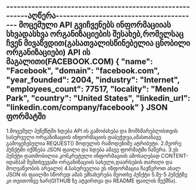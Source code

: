 ---------------------------------------------------------აღწერა----------------------------------------
მოცემული API გვიჩვენებს ინფორმაციიას სხვადასხვა ორგანიზაციების შესახებ,რომელსაც ჩვენ მივაწვდით(გასათვალისწინებელია ცნობილი ორგანიზაციები)
API ის მაგალითი(FACEBOOK.COM)
{
    "name": "Facebook",
    "domain": "facebook.com",
    "year_founded": 2004,
    "industry": "Internet",
    "employees_count": 77517,
    "locality": "Menlo Park",
    "country": "United States",
    "linkedin_url": "linkedin.com/company/facebook"
}
JSON ფორმატში
------------------------------------------------------------------------------------------------------------------------------------------------------------------------------------
1.მოცემულ პუნქწტში ხდება API ის გამოძახება და მომხმარებლისთვის სასურველი ორგანიზაციის ინფორმაციის დაბეჭდვა,ამასთანავე გამოყენებულია REQUEST() მოდულის რამოდენიმე ატრიბუტი.
2.მეორე პუნქტში იქმნება JSON ფაილი და ხდება ამავე ფორმატში ჩაწერა.
3.ეს პუნქტი დათმობილია კონკრეტული ინფორმაციის ამოსაღებად CONTENT-იდან(ამ შემთხვევაში ორგანიზაციის სახელი,დაარსების თარიღი და მოღვაწეობის არეალი)
4.სასურველია ეს ინფორმაცია ჩავწეროთ ახალ JSON ის ფაილში სწორედ ამას ემსახურება მეოთხე პუნქტი
5.მე-5 პუნქტზე კი თვითონვე ხარ(GITHUB ზე ატვირთვა და README ფაილის შექმნა).
